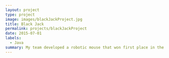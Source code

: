 ```yaml
---
layout: project
type: project
image: images/blackJackProject.jpg
title: Black Jack
permalink: projects/blackJackProject
date: 2015-07-01
labels:
  - Java
summary: My team developed a robotic mouse that won first place in the 2015 UH Micromouse competition.
---
```

